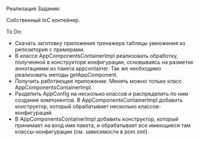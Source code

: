 Реализация Задания:<p>
Собственный IoC контейнер.<p>
To Do:
- Скачать заготовку приложения тренажера таблицы умножения из репозитория с примерами.
- В классе AppComponentsContainerImpl реализовать обработку,
полученной в конструкторе конфигурации,
основываясь на разметке аннотациями из пакета appcontainer.
Так же необходимо реализовать методы getAppComponent.
- Получить работающее приложение.
Менять можно только класс AppComponentsContainerImpl.
- Разделить AppConfig на несколько классов и распределить по ним создание компонентов.
В AppComponentsContainerImpl добавить конструктор,
который обрабатывает несколько классов-конфигураций.
- В AppComponentsContainerImpl добавить конструктор,
который принимает на вход имя пакета,
и обрабатывает все имеющиеся там классы-конфигурации (см. зависимости в pom.xml).